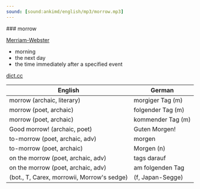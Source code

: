 ```yaml
---
sound: [sound:ankimd/english/mp3/morrow.mp3]
---
```


\### morrow

[Merriam-Webster](https://www.merriam-webster.com/dictionary/morrow)

- morning
- the next day
- the time immediately after a specified event

[dict.cc](https://www.dict.cc/morrow)

| English        | German       |
| -------------- | ------------ |
| morrow (archaic, literary) | morgiger Tag (m) |
| morrow (poet, archaic) | folgender Tag (m) |
| morrow (poet, archaic) | kommender Tag (m) |
| Good morrow! (archaic, poet) | Guten Morgen! |
| to-morrow (poet, archaic, adv) | morgen |
| to-morrow (poet, archaic) | Morgen (n) |
| on the morrow (poet, archaic, adv) | tags darauf |
| on the morrow (poet, archaic, adv) | am folgenden Tag |
|  (bot., T, Carex, morrowii, Morrow's sedge) |  (f, Japan-Segge) |
